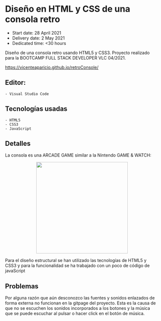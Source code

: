 # Diseño en HTML y CSS de una consola retro

- Start date: 28 April 2021
- Delivery date: 2 May 2021
- Dedicated time: <30 hours 

Diseño de una consola retro usando HTML5 y CSS3.
Proyecto realizado para la BOOTCAMP FULL STACK DEVELOPER VLC 04/2021.

https://vicenteaparicio.github.io/retroConsole/

## Editor:
    - Visual Studio Code


## Tecnologías usadas
    - HTML5
    - CSS3
    - JavaScript


## Detalles

La consola es una ARCADE GAME similar a la Nintendo GAME & WATCH:

<p align="center">
  <img width="auto" height="300" src="https://static.xuroa.com/image/e5dcd6c9/b9f6/4c2c/9b1e/260cfbf2dfeb.jpeg:_square:m">
</p>


Para el diseño estructural se han utilizado las tecnologías de HTML5 y CSS3 y para la funcionalidad se ha trabajado con un poco de código de javaScript


## Problemas

Por alguna razón que aún desconozco las fuentes y sonidos enlazados de forma externa no funcionan en la gitpage del proyecto.
Esta es la causa de que no se escuchen los sonidos incorporados a los botones y la música que se puede escuchar al pulsar o hacer click en el botón de música. 

